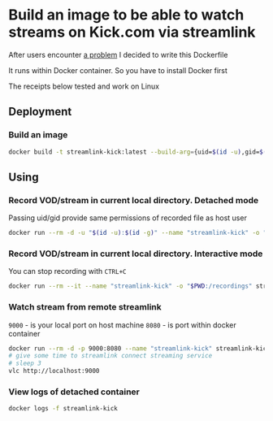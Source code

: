 # Build an image to be able to watch streams on Kick.com via streamlink

After users encounter [a problem](https://github.com/nonvegan/streamlink-plugin-kick/issues/1) I decided to write this Dockerfile

It runs within Docker container. So you have to install Docker first

The receipts below tested and work on Linux

## Deployment

### Build an image

```bash
docker build -t streamlink-kick:latest --build-arg={uid=$(id -u),gid=$(id -g)} .
```

## Using

### Record VOD/stream in current local directory. Detached mode

Passing uid/gid provide same permissions of recorded file as host user

```bash
docker run --rm -d -u "$(id -u):$(id -g)" --name "streamlink-kick" -o "$PWD:/recordings" streamlink-kick https://kick.com/<user> <quality>
```

### Record VOD/stream in current local directory. Interactive mode

You can stop recording with `CTRL+C`

```bash
docker run --rm --it --name "streamlink-kick" -o "$PWD:/recordings" streamlink-kick https://kick.com/<user> <quality>
```

### Watch stream from remote streamlink

`9000` - is your local port on host machine
`8080` - is port within docker container

```bash
docker run --rm -d -p 9000:8080 --name "streamlink-kick" streamlink-kick --player-external-http --player-external-http-port 8080 https://kick.com/<user> <quality>
# give some time to streamlink connect streaming service
# sleep 3
vlc http://localhost:9000
```

### View logs of detached container

```bash
docker logs -f streamlink-kick
```
